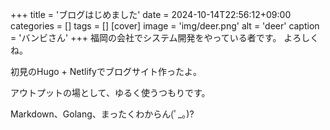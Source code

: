 +++
title = 'ブログはじめました'
date = 2024-10-14T22:56:12+09:00
categories = []
tags = []
[cover]
image = 'img/deer.png'
alt = 'deer'
caption = 'バンビさん'
+++
福岡の会社でシステム開発をやっている者です。
よろしくね。

初見のHugo + Netlifyでブログサイト作ったよ。

アウトプットの場として、ゆるく使うつもりです。

Markdown、Golang、まったくわからん(ﾟ_｡)?